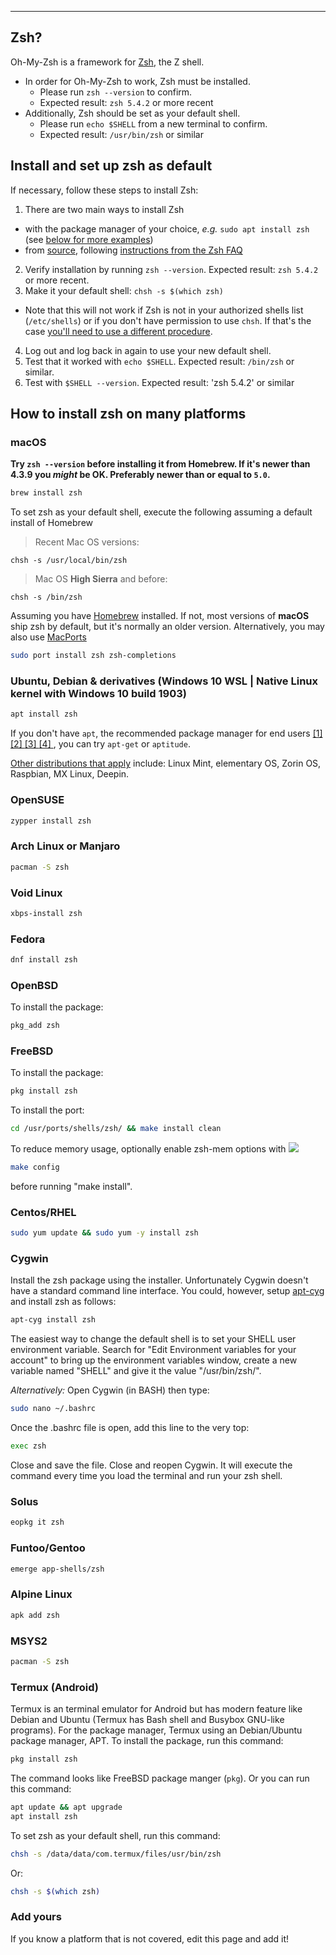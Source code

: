 
***
## Zsh?

Oh-My-Zsh is a framework for [Zsh](http://www.zsh.org), the Z shell.

- In order for Oh-My-Zsh to work, Zsh must be installed.
  - Please run `zsh --version` to confirm.
  - Expected result: `zsh 5.4.2` or more recent
- Additionally, Zsh should be set as your default shell.
  - Please run `echo $SHELL` from a new terminal to confirm.
  - Expected result: `/usr/bin/zsh` or similar

## Install and set up zsh as default

If necessary, follow these steps to install Zsh:

1. There are two main ways to install Zsh
  - with the package manager of your choice, _e.g._ `sudo apt install zsh` (see [below for more examples](#how-to-install-zsh-on-many-platforms))
  - from [source](http://zsh.sourceforge.net/Arc/source.html), following
        [instructions from the Zsh FAQ](http://zsh.sourceforge.net/FAQ/zshfaq01.html#l7)
2. Verify installation by running `zsh --version`. Expected result: `zsh 5.4.2` or more recent.
3. Make it your default shell: `chsh -s $(which zsh)`
  - Note that this will not work if Zsh is not in your authorized shells list (`/etc/shells`)
    or if you don't have permission to use `chsh`. If that's the case [you'll need to use a different procedure](https://www.google.com/search?q=zsh+default+without+chsh).
4. Log out and log back in again to use your new default shell.
5. Test that it worked with `echo $SHELL`. Expected result: `/bin/zsh` or similar.
6. Test with `$SHELL --version`. Expected result: 'zsh 5.4.2' or similar

## How to install zsh on many platforms

### macOS

**Try `zsh --version` before installing it from Homebrew. If it's newer than 4.3.9
you _might_ be OK. Preferably newer than or equal to `5.0`.**

```sh
brew install zsh
```
To set zsh as your default shell, execute the following assuming a default install of Homebrew

  > Recent Mac OS versions:
```
chsh -s /usr/local/bin/zsh
```
  > Mac OS **High Sierra** and before:
```
chsh -s /bin/zsh
```

Assuming you have [Homebrew](http://brew.sh/) installed. If not, most versions of
**macOS** ship zsh by default, but it's normally an older version.  Alternatively, you may
also use [MacPorts](https://www.macports.org/)

```sh
sudo port install zsh zsh-completions
```

### Ubuntu, Debian & derivatives (Windows 10 WSL | Native Linux kernel with Windows 10 build 1903)

```sh
apt install zsh
```

If you don't have `apt`, the recommended package manager for end users
[ [1] ](http://askubuntu.com/a/446484)
[ [2] ](http://askubuntu.com/a/775264)
[ [3] ](https://help.ubuntu.com/lts/serverguide/apt.html)
[ [4] ](http://www.howtogeek.com/234583/simplify-command-line-package-management-with-apt-instead-of-apt-get/)
, you can try `apt-get` or `aptitude`.

[Other distributions that apply](https://en.wikipedia.org/wiki/List_of_Linux_distributions#Debian-based) include:
Linux Mint, elementary OS, Zorin OS, Raspbian, MX Linux, Deepin.

### OpenSUSE

```sh
zypper install zsh
```

### Arch Linux or Manjaro

```sh
pacman -S zsh
```

### Void Linux

```sh
xbps-install zsh
```

### Fedora

```sh
dnf install zsh
```
### OpenBSD
To install the package:
```sh
pkg_add zsh
```
### FreeBSD
To install the package:
```sh
pkg install zsh
```
To install the port: 
```sh
cd /usr/ports/shells/zsh/ && make install clean
```
To reduce memory usage, optionally enable zsh-mem options with
![](https://i.imgur.com/l4id6Ek.png)
```sh
make config
```
before running "make install".

### Centos/RHEL
```sh
sudo yum update && sudo yum -y install zsh
```
### Cygwin
Install the zsh package using the installer. Unfortunately Cygwin doesn't have a standard command line interface. You could, however, setup [apt-cyg](https://github.com/kou1okada/apt-cyg) and install zsh as follows:

```sh
apt-cyg install zsh
```

The easiest way to change the default shell is to set your SHELL user environment variable. Search for "Edit Environment variables for your account" to bring up the environment variables window, create a new variable named "SHELL" and give it the value "/usr/bin/zsh/".

*Alternatively:*
Open Cygwin (in BASH) then type: 
```sh
sudo nano ~/.bashrc
```
Once the .bashrc file is open, add this line to the very top:
```sh
exec zsh
```
Close and save the file. 
Close and reopen Cygwin. 
It will execute the command every time you load the terminal and run your zsh shell.

### Solus

```sh
eopkg it zsh
```

### Funtoo/Gentoo
```sh
emerge app-shells/zsh
```

### Alpine Linux
```sh
apk add zsh
```

### MSYS2
```sh
pacman -S zsh
```

### Termux (Android)
Termux is an terminal emulator for Android but has modern feature like Debian and Ubuntu (Termux has Bash shell and Busybox GNU-like programs). For the package manager, Termux using an Debian/Ubuntu package manager, APT. 
To install the package, run this command: 
```sh
pkg install zsh
```
The command looks like FreeBSD package manger (`pkg`). Or you can run this command:
```sh
apt update && apt upgrade
apt install zsh
```
To set zsh as your default shell, run this command:
```sh
chsh -s /data/data/com.termux/files/usr/bin/zsh
```
Or:
```sh
chsh -s $(which zsh)
```

### Add yours

If you know a platform that is not covered, edit this page and add it!